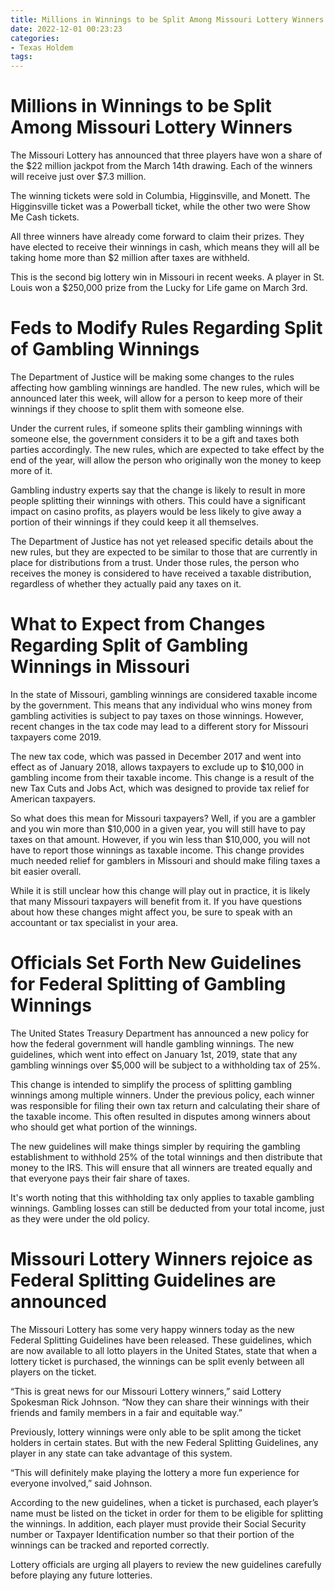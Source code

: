 ```yaml
---
title: Millions in Winnings to be Split Among Missouri Lottery Winners
date: 2022-12-01 00:23:23
categories:
- Texas Holdem
tags:
---
```



#  Millions in Winnings to be Split Among Missouri Lottery Winners

The Missouri Lottery has announced that three players have won a share of the $22 million jackpot from the March 14th drawing. Each of the winners will receive just over $7.3 million.

The winning tickets were sold in Columbia, Higginsville, and Monett. The Higginsville ticket was a Powerball ticket, while the other two were Show Me Cash tickets.

All three winners have already come forward to claim their prizes. They have elected to receive their winnings in cash, which means they will all be taking home more than $2 million after taxes are withheld.

This is the second big lottery win in Missouri in recent weeks. A player in St. Louis won a $250,000 prize from the Lucky for Life game on March 3rd.

#  Feds to Modify Rules Regarding Split of Gambling Winnings

The Department of Justice will be making some changes to the rules affecting how gambling winnings are handled. The new rules, which will be announced later this week, will allow for a person to keep more of their winnings if they choose to split them with someone else.

Under the current rules, if someone splits their gambling winnings with someone else, the government considers it to be a gift and taxes both parties accordingly. The new rules, which are expected to take effect by the end of the year, will allow the person who originally won the money to keep more of it.

Gambling industry experts say that the change is likely to result in more people splitting their winnings with others. This could have a significant impact on casino profits, as players would be less likely to give away a portion of their winnings if they could keep it all themselves.

The Department of Justice has not yet released specific details about the new rules, but they are expected to be similar to those that are currently in place for distributions from a trust. Under those rules, the person who receives the money is considered to have received a taxable distribution, regardless of whether they actually paid any taxes on it.

#  What to Expect from Changes Regarding Split of Gambling Winnings in Missouri

In the state of Missouri, gambling winnings are considered taxable income by the government. This means that any individual who wins money from gambling activities is subject to pay taxes on those winnings. However, recent changes in the tax code may lead to a different story for Missouri taxpayers come 2019.

The new tax code, which was passed in December 2017 and went into effect as of January 2018, allows taxpayers to exclude up to $10,000 in gambling income from their taxable income. This change is a result of the new Tax Cuts and Jobs Act, which was designed to provide tax relief for American taxpayers.

So what does this mean for Missouri taxpayers? Well, if you are a gambler and you win more than $10,000 in a given year, you will still have to pay taxes on that amount. However, if you win less than $10,000, you will not have to report those winnings as taxable income. This change provides much needed relief for gamblers in Missouri and should make filing taxes a bit easier overall.

While it is still unclear how this change will play out in practice, it is likely that many Missouri taxpayers will benefit from it. If you have questions about how these changes might affect you, be sure to speak with an accountant or tax specialist in your area.

#  Officials Set Forth New Guidelines for Federal Splitting of Gambling Winnings

The United States Treasury Department has announced a new policy for how the federal government will handle gambling winnings. The new guidelines, which went into effect on January 1st, 2019, state that any gambling winnings over $5,000 will be subject to a withholding tax of 25%.

This change is intended to simplify the process of splitting gambling winnings among multiple winners. Under the previous policy, each winner was responsible for filing their own tax return and calculating their share of the taxable income. This often resulted in disputes among winners about who should get what portion of the winnings.

The new guidelines will make things simpler by requiring the gambling establishment to withhold 25% of the total winnings and then distribute that money to the IRS. This will ensure that all winners are treated equally and that everyone pays their fair share of taxes.

It's worth noting that this withholding tax only applies to taxable gambling winnings. Gambling losses can still be deducted from your total income, just as they were under the old policy.

#  Missouri Lottery Winners rejoice as Federal Splitting Guidelines are announced

The Missouri Lottery has some very happy winners today as the new Federal Splitting Guidelines have been released. These guidelines, which are now available to all lotto players in the United States, state that when a lottery ticket is purchased, the winnings can be split evenly between all players on the ticket.

“This is great news for our Missouri Lottery winners,” said Lottery Spokesman Rick Johnson. “Now they can share their winnings with their friends and family members in a fair and equitable way.”

Previously, lottery winnings were only able to be split among the ticket holders in certain states. But with the new Federal Splitting Guidelines, any player in any state can take advantage of this system.

“This will definitely make playing the lottery a more fun experience for everyone involved,” said Johnson.

According to the new guidelines, when a ticket is purchased, each player’s name must be listed on the ticket in order for them to be eligible for splitting the winnings. In addition, each player must provide their Social Security number or Taxpayer Identification number so that their portion of the winnings can be tracked and reported correctly.

Lottery officials are urging all players to review the new guidelines carefully before playing any future lotteries.